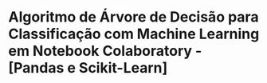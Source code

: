 # Algoritmo de Árvore de Decisão para Classificação com Machine Learning em Notebook Colaboratory - [Pandas e Scikit-Learn] 
